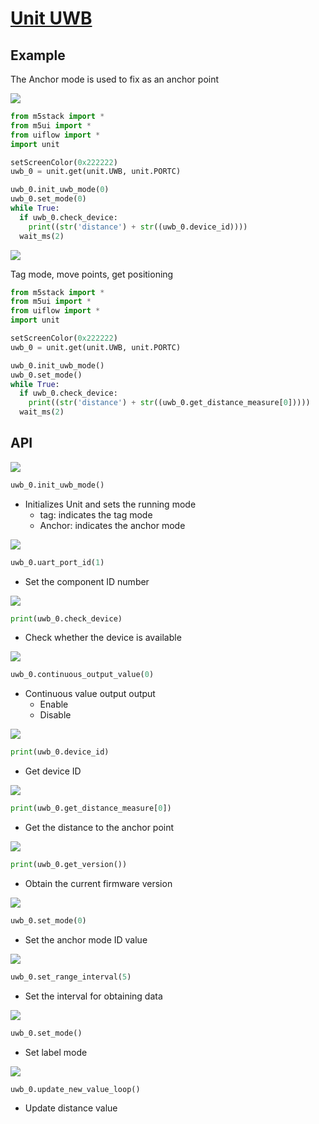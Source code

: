 # [Unit UWB](/en/unit/uwb)

## Example

The Anchor mode is used to fix as an anchor point

<img class="blockly_svg" src="https://m5stack.oss-cn-shenzhen.aliyuncs.com/resource/docs/static/assets/img/uiflow/blockly/unit/uwb/uiflow_block_example01.svg">

```python
from m5stack import *
from m5ui import *
from uiflow import *
import unit

setScreenColor(0x222222)
uwb_0 = unit.get(unit.UWB, unit.PORTC)

uwb_0.init_uwb_mode(0)
uwb_0.set_mode(0)
while True:
  if uwb_0.check_device:
    print((str('distance') + str((uwb_0.device_id))))
  wait_ms(2)
```

<img class="blockly_svg" src="https://m5stack.oss-cn-shenzhen.aliyuncs.com/resource/docs/static/assets/img/uiflow/blockly/unit/uwb/uiflow_block_example02.svg">

Tag mode, move points, get positioning

```python
from m5stack import *
from m5ui import *
from uiflow import *
import unit

setScreenColor(0x222222)
uwb_0 = unit.get(unit.UWB, unit.PORTC)

uwb_0.init_uwb_mode()
uwb_0.set_mode()
while True:
  if uwb_0.check_device:
    print((str('distance') + str((uwb_0.get_distance_measure[0]))))
  wait_ms(2)
```

## API

<img class="blockly_svg" src="https://m5stack.oss-cn-shenzhen.aliyuncs.com/resource/docs/static/assets/img/uiflow/blockly/unit/uwb/uiflow_block_unit_uwb_init.svg">

```python
uwb_0.init_uwb_mode()
```

- Initializes Unit and sets the running mode
  - tag: indicates the tag mode
  - Anchor: indicates the anchor mode

<img class="blockly_svg" src="https://m5stack.oss-cn-shenzhen.aliyuncs.com/resource/docs/static/assets/img/uiflow/blockly/unit/uwb/uiflow_block_unit_uwb_uart_init.svg">

```python
uwb_0.uart_port_id(1)
```

- Set the component ID number

<img class="blockly_svg" src="https://m5stack.oss-cn-shenzhen.aliyuncs.com/resource/docs/static/assets/img/uiflow/blockly/unit/uwb/uiflow_block_unit_uwb_check_device.svg">

```python
print(uwb_0.check_device)
```

- Check whether the device is available

<img class="blockly_svg" src="https://m5stack.oss-cn-shenzhen.aliyuncs.com/resource/docs/static/assets/img/uiflow/blockly/unit/uwb/uiflow_block_unit_uwb_continuous_value_output.svg">

```python
uwb_0.continuous_output_value(0)
```

- Continuous value output output
  - Enable
  - Disable

<img class="blockly_svg" src="https://m5stack.oss-cn-shenzhen.aliyuncs.com/resource/docs/static/assets/img/uiflow/blockly/unit/uwb/uiflow_block_unit_uwb_get_device_id.svg">

```python
print(uwb_0.device_id)
```

- Get device ID

<img class="blockly_svg" src="https://m5stack.oss-cn-shenzhen.aliyuncs.com/resource/docs/static/assets/img/uiflow/blockly/unit/uwb/uiflow_block_unit_uwb_get_distance_measure.svg">

```python
print(uwb_0.get_distance_measure[0])
```

- Get the distance to the anchor point

<img class="blockly_svg" src="https://m5stack.oss-cn-shenzhen.aliyuncs.com/resource/docs/static/assets/img/uiflow/blockly/unit/uwb/uiflow_block_unit_uwb_get_version.svg">

```python
print(uwb_0.get_version())
```

- Obtain the current firmware version

<img class="blockly_svg" src="https://m5stack.oss-cn-shenzhen.aliyuncs.com/resource/docs/static/assets/img/uiflow/blockly/unit/uwb/uiflow_block_unit_uwb_set_anchor.svg">

```python
uwb_0.set_mode(0)
```

- Set the anchor mode ID value

<img class="blockly_svg" src="https://m5stack.oss-cn-shenzhen.aliyuncs.com/resource/docs/static/assets/img/uiflow/blockly/unit/uwb/uiflow_block_unit_uwb_set_interval.svg">

```python
uwb_0.set_range_interval(5)
```

- Set the interval for obtaining data

<img class="blockly_svg" src="https://m5stack.oss-cn-shenzhen.aliyuncs.com/resource/docs/static/assets/img/uiflow/blockly/unit/uwb/uiflow_block_unit_uwb_set_tag.svg">

```python
uwb_0.set_mode()
```

- Set label mode

<img class="blockly_svg" src="https://m5stack.oss-cn-shenzhen.aliyuncs.com/resource/docs/static/assets/img/uiflow/blockly/unit/uwb/uiflow_block_unit_uwb_update_value_loop.svg">

```python
uwb_0.update_new_value_loop()
```

- Update distance value

